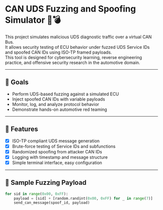 # CAN UDS Fuzzing and Spoofing Simulator 🚗💣

This project simulates malicious UDS diagnostic traffic over a virtual CAN Bus.  
It allows security testing of ECU behavior under fuzzed UDS Service IDs and spoofed CAN IDs using ISO-TP framed payloads.  
This tool is designed for cybersecurity learning, reverse engineering practice, and offensive security research in the automotive domain.

---

## 🎯 Goals

- Perform UDS-based fuzzing against a simulated ECU
- Inject spoofed CAN IDs with variable payloads
- Monitor, log, and analyze protocol behavior
- Demonstrate hands-on automotive red teaming

---

## 🔧 Features

- [x] ISO-TP compliant UDS message generation
- [x] Brute-force testing of Service IDs and subfunctions
- [x] Randomized spoofing from attacker CAN IDs
- [x] Logging with timestamp and message structure
- [x] Simple terminal interface, easy configuration

---

## 🧪 Sample Fuzzing Payload

```python
for sid in range(0x00, 0xFF):
    payload = [sid] + [random.randint(0x00, 0xFF) for _ in range(7)]
    send_can_message(spoof_id, payload)

